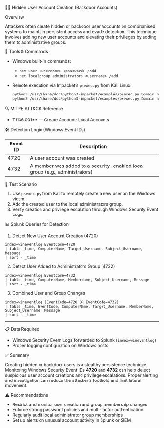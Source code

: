 🕵️‍♂️ Hidden User Account Creation (Backdoor Accounts)

 Overview

Attackers often create hidden or backdoor user accounts on compromised systems to maintain persistent access and evade detection. This technique involves adding new user accounts and elevating their privileges by adding them to administrative groups.



🧰 Tools & Commands

* Windows built-in commands:

  * `net user <username> <password> /add`
  * `net localgroup administrators <username> /add`
* Remote execution via Impacket’s `psexec.py` from Kali Linux:

  ```bash
  python3 /usr/share/doc/python3-impacket/examples/psexec.py Domain name/user:Password@192.168.189.150 "net user backdooruser SuperSecurePass123! /add"
  python3 /usr/share/doc/python3-impacket/examples/psexec.py Domain name/user:Password@192.168.189.150 "net localgroup administrators backdooruser /add"
  ```



🔍 MITRE ATT\&CK Reference

* T1136.001** — Create Account: Local Accounts



🛠️ Detection Logic (Windows Event IDs)

| Event ID | Description                                                                 |
| -------- | --------------------------------------------------------------------------- |
| 4720     | A user account was created                                                  |
| 4732     | A member was added to a security-enabled local group (e.g., administrators) |



🧪 Test Scenario

1. Use `psexec.py` from Kali to remotely create a new user on the Windows victim.
2. Add the created user to the local administrators group.
3. Verify creation and privilege escalation through Windows Security Event Logs.



📊 Splunk Queries for Detection

1. Detect New User Account Creation (4720)

```spl
index=wineventlog EventCode=4720
| table _time, ComputerName, Target_Username, Subject_Username, Message
| sort - _time
```

2. Detect User Added to Administrators Group (4732)

```spl
index=wineventlog EventCode=4732
| table _time, ComputerName, MemberName, Subject_Username, Message
| sort - _time
```

3. Combined User and Group Changes

```spl
index=wineventlog (EventCode=4720 OR EventCode=4732)
| table _time, EventCode, ComputerName, Target_Username, MemberName, Subject_Username, Message
| sort - _time
```

---

📋 Data Required

* Windows Security Event Logs forwarded to Splunk (`index=wineventlog`)
* Proper logging configuration on Windows hosts



✅ Summary

Creating hidden or backdoor users is a stealthy persistence technique. Monitoring Windows Security Event IDs **4720** and **4732** can help detect suspicious user account creations and privilege escalations. Proper alerting and investigation can reduce the attacker’s foothold and limit lateral movement.



⚠️ Recommendations

* Restrict and monitor user creation and group membership changes
* Enforce strong password policies and multi-factor authentication
* Regularly audit local administrator group memberships
* Set up alerts on unusual account activity in Splunk or SIEM


